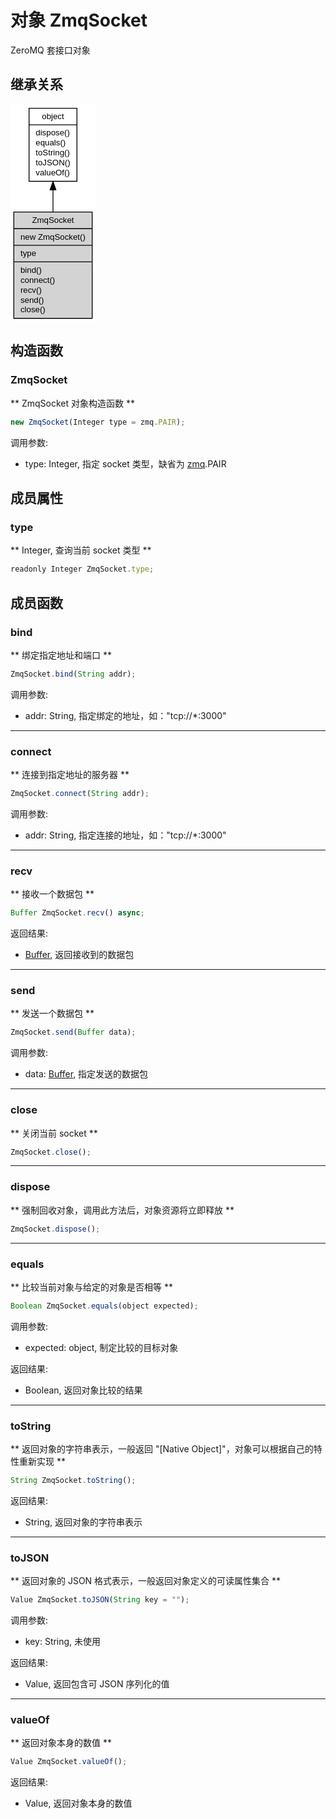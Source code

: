 # 对象 ZmqSocket
ZeroMQ 套接口对象

## 继承关系
<div class="inherits"><svg width="102pt" height="262pt" viewBox="0.00 0.00 102.34 262.00" xmlns="http://www.w3.org/2000/svg" xmlns:xlink="http://www.w3.org/1999/xlink">
<g id="graph0" class="graph" transform="scale(1 1) rotate(0) translate(4 258)">
<title>%0</title>
<polygon fill="#ffffff" stroke="transparent" points="-4,4 -4,-258 98.337,-258 98.337,4 -4,4"/>
<!-- object -->
<g id="node1" class="node">
<title>object</title>
<g id="a_node1"><a xlink:href="object.md" xlink:title="object">
<polygon fill="#ffffff" stroke="#000000" points="18.337,-165.5 18.337,-253.5 76,-253.5 76,-165.5 18.337,-165.5"/>
<text text-anchor="middle" x="47.1685" y="-240.5" font-family="Helvetica,sans-Serif" font-size="10.00" fill="#000000">object</text>
<polyline fill="none" stroke="#000000" points="18.337,-233.5 76,-233.5 "/>
<text text-anchor="start" x="26.337" y="-220.5" font-family="Helvetica,sans-Serif" font-size="10.00" fill="#000000">dispose()</text>
<text text-anchor="start" x="26.337" y="-208.5" font-family="Helvetica,sans-Serif" font-size="10.00" fill="#000000">equals()</text>
<text text-anchor="start" x="26.337" y="-196.5" font-family="Helvetica,sans-Serif" font-size="10.00" fill="#000000">toString()</text>
<text text-anchor="start" x="26.337" y="-184.5" font-family="Helvetica,sans-Serif" font-size="10.00" fill="#000000">toJSON()</text>
<text text-anchor="start" x="26.337" y="-172.5" font-family="Helvetica,sans-Serif" font-size="10.00" fill="#000000">valueOf()</text>
</a>
</g>
</g>
<!-- ZmqSocket -->
<g id="node2" class="node">
<title>ZmqSocket</title>
<g id="a_node2"><a xlink:title="ZmqSocket">
<polygon fill="#d3d3d3" stroke="#000000" points="0,-.5 0,-128.5 94.337,-128.5 94.337,-.5 0,-.5"/>
<text text-anchor="middle" x="47.1685" y="-115.5" font-family="Helvetica,sans-Serif" font-size="10.00" fill="#000000">ZmqSocket</text>
<polyline fill="none" stroke="#000000" points="0,-108.5 94.337,-108.5 "/>
<text text-anchor="start" x="8" y="-95.5" font-family="Helvetica,sans-Serif" font-size="10.00" fill="#000000">new ZmqSocket()</text>
<polyline fill="none" stroke="#000000" points="0,-88.5 94.337,-88.5 "/>
<text text-anchor="start" x="8" y="-75.5" font-family="Helvetica,sans-Serif" font-size="10.00" fill="#000000">type</text>
<polyline fill="none" stroke="#000000" points="0,-68.5 94.337,-68.5 "/>
<text text-anchor="start" x="8" y="-55.5" font-family="Helvetica,sans-Serif" font-size="10.00" fill="#000000">bind()</text>
<text text-anchor="start" x="8" y="-43.5" font-family="Helvetica,sans-Serif" font-size="10.00" fill="#000000">connect()</text>
<text text-anchor="start" x="8" y="-31.5" font-family="Helvetica,sans-Serif" font-size="10.00" fill="#000000">recv()</text>
<text text-anchor="start" x="8" y="-19.5" font-family="Helvetica,sans-Serif" font-size="10.00" fill="#000000">send()</text>
<text text-anchor="start" x="8" y="-7.5" font-family="Helvetica,sans-Serif" font-size="10.00" fill="#000000">close()</text>
</a>
</g>
</g>
<!-- object&#45;&gt;ZmqSocket -->
<g id="edge1" class="edge">
<title>object-&gt;ZmqSocket</title>
<path fill="none" stroke="#000000" d="M47.1685,-155.2025C47.1685,-146.5059 47.1685,-137.4356 47.1685,-128.5377"/>
<polygon fill="#000000" stroke="#000000" points="43.6686,-155.2073 47.1685,-165.2073 50.6686,-155.2074 43.6686,-155.2073"/>
</g>
</g>
</svg></div>

## 构造函数
        
### ZmqSocket
** ZmqSocket 对象构造函数 **

```JavaScript
new ZmqSocket(Integer type = zmq.PAIR);
```

调用参数:
* type: Integer, 指定 socket 类型，缺省为 [zmq](../../module/ifs/zmq.md).PAIR

## 成员属性
        
### type
** Integer, 查询当前 socket 类型 **

```JavaScript
readonly Integer ZmqSocket.type;
```

## 成员函数
        
### bind
** 绑定指定地址和端口 **

```JavaScript
ZmqSocket.bind(String addr);
```

调用参数:
* addr: String, 指定绑定的地址，如："tcp://*:3000"

--------------------------
### connect
** 连接到指定地址的服务器 **

```JavaScript
ZmqSocket.connect(String addr);
```

调用参数:
* addr: String, 指定连接的地址，如："tcp://*:3000"

--------------------------
### recv
** 接收一个数据包 **

```JavaScript
Buffer ZmqSocket.recv() async;
```

返回结果:
* [Buffer](Buffer.md), 返回接收到的数据包

--------------------------
### send
** 发送一个数据包 **

```JavaScript
ZmqSocket.send(Buffer data);
```

调用参数:
* data: [Buffer](Buffer.md), 指定发送的数据包

--------------------------
### close
** 关闭当前 socket **

```JavaScript
ZmqSocket.close();
```

--------------------------
### dispose
** 强制回收对象，调用此方法后，对象资源将立即释放 **

```JavaScript
ZmqSocket.dispose();
```

--------------------------
### equals
** 比较当前对象与给定的对象是否相等 **

```JavaScript
Boolean ZmqSocket.equals(object expected);
```

调用参数:
* expected: object, 制定比较的目标对象

返回结果:
* Boolean, 返回对象比较的结果

--------------------------
### toString
** 返回对象的字符串表示，一般返回 "[Native Object]"，对象可以根据自己的特性重新实现 **

```JavaScript
String ZmqSocket.toString();
```

返回结果:
* String, 返回对象的字符串表示

--------------------------
### toJSON
** 返回对象的 JSON 格式表示，一般返回对象定义的可读属性集合 **

```JavaScript
Value ZmqSocket.toJSON(String key = "");
```

调用参数:
* key: String, 未使用

返回结果:
* Value, 返回包含可 JSON 序列化的值

--------------------------
### valueOf
** 返回对象本身的数值 **

```JavaScript
Value ZmqSocket.valueOf();
```

返回结果:
* Value, 返回对象本身的数值

